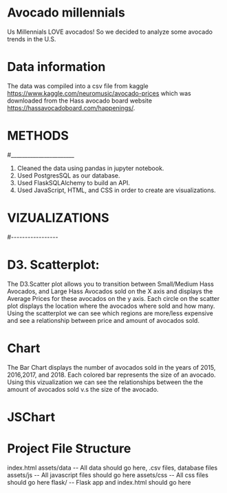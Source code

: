 # Avocado millennials 
Us Millennials LOVE avocados! So we decided to analyze some avocado trends in the U.S. 

# Data information 
The data was compiled into a csv file from kaggle https://www.kaggle.com/neuromusic/avocado-prices which was downloaded from the Hass avocado board website https://hassavocadoboard.com/happenings/. 
#      METHODS
#_______________________
1. Cleaned the data using pandas in jupyter notebook.
2. Used PostgresSQL as our database.
3. Used FlaskSQLAlchemy to build an API. 
4. Used JavaScript, HTML, and CSS in order to create are visualizations.

# VIZUALIZATIONS 
#-----------------
 # D3. Scatterplot:
 The D3.Scatter plot allows you to transition between Small/Medium Hass Avocados, and Large Hass Avocados sold on the X axis and displays the Average Prices for these avocados on the y axis. Each circle on the scatter plot displays the location where the avocados where sold and how many. Using the scatterplot we can see which regions are more/less expensive and see a relationship between price and amount of avocados sold. 
 
 # Chart 
 The Bar Chart displays the number of avocados sold in the years of 2015, 2016,2017, and 2018. Each colored bar represents the size of an avocado. Using this vizualization we can see the relationships between the the amount of avocados sold v.s the size of the avocado. 
 
 # JSChart
 


# Project File Structure
index.html
assets/data -- All data should go here, .csv files, database files
assets/js -- All javascript files should go here
assets/css -- All css files should go here
flask/ -- Flask app and index.html should go here
